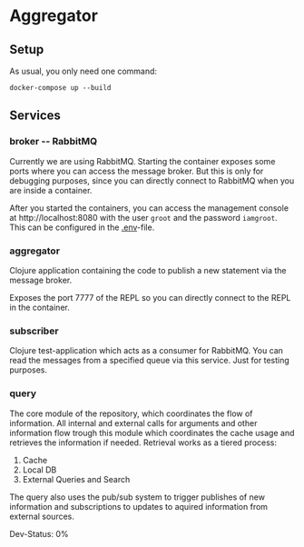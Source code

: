 # Aggregator

## Setup

As usual, you only need one command:

    docker-compose up --build

## Services

### broker -- RabbitMQ

Currently we are using RabbitMQ. Starting the container exposes some ports where
you can access the message broker. But this is only for debugging purposes,
since you can directly connect to RabbitMQ when you are inside a container.

After you started the containers, you can access the management console at
http://localhost:8080 with the user `groot` and the password `iamgroot`. This
can be configured in the [.env](.env)-file.

### aggregator

Clojure application containing the code to publish a new statement via the
message broker.

Exposes the port 7777 of the REPL so you can directly connect to the REPL in the
container.

### subscriber

Clojure test-application which acts as a consumer for RabbitMQ. You can read the
messages from a specified queue via this service. Just for testing purposes.


### query

The core module of the repository, which coordinates the flow of information. All
internal and external calls for arguments and other information flow trough this
module which coordinates the cache usage and retrieves the information if needed.
Retrieval works as a tiered process:
1. Cache
2. Local DB
3. External Queries and Search

The query also uses the pub/sub system to trigger publishes of new information and
subscriptions to updates to aquired information from external sources.

Dev-Status: 0%

